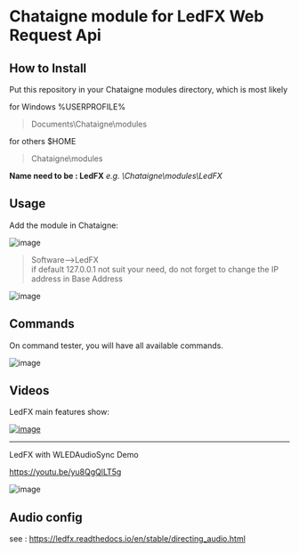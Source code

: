# Chataigne module for LedFX Web Request Api

## How to Install

Put this repository in your Chataigne modules directory, which is most likely

for Windows %USERPROFILE%
> Documents\\Chataigne\\modules

for others $HOME
> Chataigne\\modules

**Name need to be : LedFX** _e.g. \\Chataigne\\modules\\LedFX_

## Usage

Add the module in Chataigne:

![image](https://github.com/zak-45/LedFX-Chataigne-Module/assets/121941293/0eede26c-d8f1-4af5-b965-325e0ac8cc92)


> Software-->LedFX \
> if default 127.0.0.1 not suit your need, do not forget to change the IP address in Base Address

![image](https://github.com/zak-45/LedFX-Chataigne-Module/assets/121941293/0f917fa6-533c-4f4f-9c97-b3a7c0f5dc38)

## Commands

On command tester, you will have all available commands.

![image](https://github.com/zak-45/LedFX-Chataigne-Module/assets/121941293/c9eb510d-c234-45c0-b109-95a5015fcb6f)


## Videos

LedFX main features show:


[![image](https://github.com/zak-45/LedFX-Chataigne-Module/assets/121941293/49a5c934-4301-40b7-996a-23acac1e325f)](https://youtu.be/dSE_V5AC-nE)


---


LedFX with WLEDAudioSync Demo

https://youtu.be/yu8QgQlLT5g

![image](https://github.com/zak-45/LedFX-Chataigne-Module/assets/121941293/1940748f-2591-46c3-a49c-5fad536eb902)

## Audio config

see : https://ledfx.readthedocs.io/en/stable/directing_audio.html
